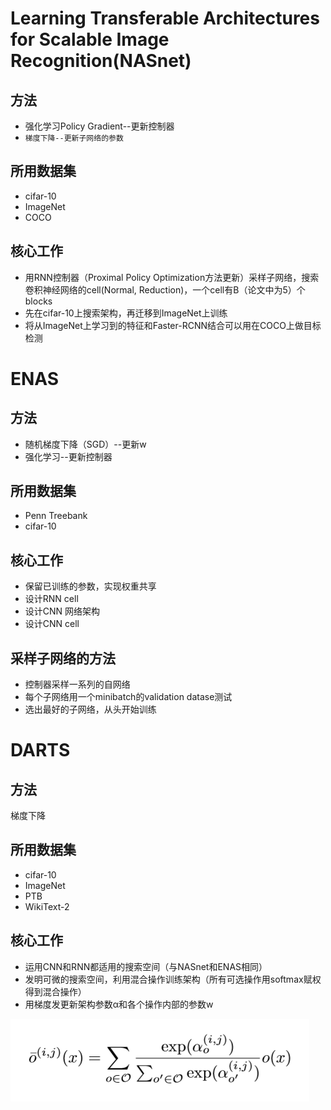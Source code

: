 # Learning Transferable Architectures for Scalable Image Recognition(NASnet)
## 方法
* 强化学习Policy Gradient--更新控制器
* `梯度下降--更新子网络的参数`
## 所用数据集
* cifar-10
* ImageNet
* COCO
## 核心工作
* 用RNN控制器（Proximal Policy Optimization方法更新）采样子网络，搜索卷积神经网络的cell(Normal, Reduction)，一个cell有B（论文中为5）个blocks
* 先在cifar-10上搜索架构，再迁移到ImageNet上训练
* 将从ImageNet上学习到的特征和Faster-RCNN结合可以用在COCO上做目标检测
# ENAS
## 方法
* 随机梯度下降（SGD）--更新w
* 强化学习--更新控制器
## 所用数据集
* Penn Treebank
* cifar-10
## 核心工作
* 保留已训练的参数，实现权重共享
* 设计RNN cell
* 设计CNN 网络架构
* 设计CNN cell
## 采样子网络的方法
* 控制器采样一系列的自网络
* 每个子网络用一个minibatch的validation datase测试
* 选出最好的子网络，从头开始训练
# DARTS
## 方法
梯度下降
## 所用数据集
* cifar-10
* ImageNet
* PTB
* WikiText-2
## 核心工作
* 运用CNN和RNN都适用的搜索空间（与NASnet和ENAS相同）
* 发明可微的搜索空间，利用混合操作训练架构（所有可选操作用softmax赋权得到混合操作）
* 用梯度发更新架构参数α和各个操作内部的参数w

![混合操作公式](https://github.com/lishiqianhugh/NAS/blob/master/Screenshots/DARTS_mixed_formula.png)
